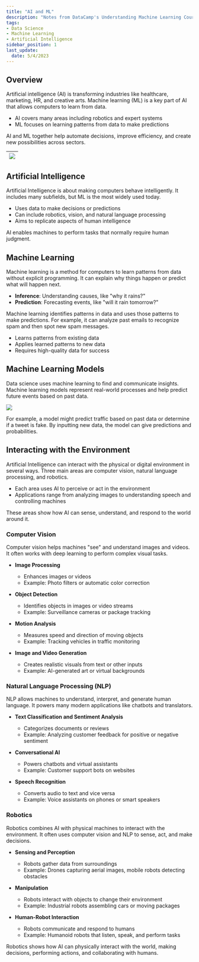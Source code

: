 ```yaml
---
title: "AI and ML"
description: "Notes from DataCamp's Understanding Machine Learning Course"
tags: 
- Data Science
- Machine Learning
- Artificial Intelligence
sidebar_position: 1
last_update:
  date: 5/4/2023
---
```


## Overview 

Artificial intelligence (AI) is transforming industries like healthcare, marketing, HR, and creative arts. Machine learning (ML) is a key part of AI that allows computers to learn from data.

- AI covers many areas including robotics and expert systems
- ML focuses on learning patterns from data to make predictions

AI and ML together help automate decisions, improve efficiency, and create new possibilities across sectors.

<div class="img-center"> 

|![](/img/docs/ai-and-ml-overlaps.png)|
|-|

</div>

## Artificial Intelligence 

Artificial Intelligence is about making computers behave intelligently. It includes many subfields, but ML is the most widely used today.

- Uses data to make decisions or predictions
- Can include robotics, vision, and natural language processing
- Aims to replicate aspects of human intelligence

AI enables machines to perform tasks that normally require human judgment.

## Machine Learning

Machine learning is a method for computers to learn patterns from data without explicit programming. It can explain why things happen or predict what will happen next.

- **Inference**: Understanding causes, like "why it rains?"
- **Prediction**: Forecasting events, like "will it rain tomorrow?"

Machine learning identifies patterns in data and uses those patterns to make predictions. For example, it can analyze past emails to recognize spam and then spot new spam messages.

- Learns patterns from existing data
- Applies learned patterns to new data
- Requires high-quality data for success

## Machine Learning Models

Data science uses machine learning to find and communicate insights. Machine learning models represent real-world processes and help predict future events based on past data.

![](/img/docs/ai-and-ml-machine-learning-models.png)

For example, a model might predict traffic based on past data or determine if a tweet is fake. By inputting new data, the model can give predictions and probabilities.

## Interacting with the Environment

Artificial Intelligence can interact with the physical or digital environment in several ways. Three main areas are computer vision, natural language processing, and robotics.

- Each area uses AI to perceive or act in the environment
- Applications range from analyzing images to understanding speech and controlling machines

These areas show how AI can sense, understand, and respond to the world around it.

### Computer Vision

Computer vision helps machines "see" and understand images and videos. It often works with deep learning to perform complex visual tasks.

- **Image Processing**

  - Enhances images or videos
  - Example: Photo filters or automatic color correction

- **Object Detection**

  - Identifies objects in images or video streams
  - Example: Surveillance cameras or package tracking

- **Motion Analysis**

  - Measures speed and direction of moving objects
  - Example: Tracking vehicles in traffic monitoring

- **Image and Video Generation**

  - Creates realistic visuals from text or other inputs
  - Example: AI-generated art or virtual backgrounds

### Natural Language Processing (NLP)

NLP allows machines to understand, interpret, and generate human language. It powers many modern applications like chatbots and translators.

- **Text Classification and Sentiment Analysis**

  - Categorizes documents or reviews
  - Example: Analyzing customer feedback for positive or negative sentiment

- **Conversational AI**

  - Powers chatbots and virtual assistants
  - Example: Customer support bots on websites

- **Speech Recognition**

  - Converts audio to text and vice versa
  - Example: Voice assistants on phones or smart speakers


### Robotics

Robotics combines AI with physical machines to interact with the environment. It often uses computer vision and NLP to sense, act, and make decisions.

- **Sensing and Perception**

  - Robots gather data from surroundings
  - Example: Drones capturing aerial images, mobile robots detecting obstacles

- **Manipulation**

  - Robots interact with objects to change their environment
  - Example: Industrial robots assembling cars or moving packages

- **Human-Robot Interaction**

  - Robots communicate and respond to humans
  - Example: Humanoid robots that listen, speak, and perform tasks

Robotics shows how AI can physically interact with the world, making decisions, performing actions, and collaborating with humans.
